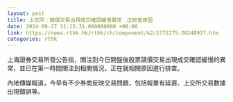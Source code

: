 ```yaml
---
layout: post
title: 上交所：競價交易出現成交確認緩慢異常　正排查原因
date: 2024-09-27 11:15:31.000000000 +08:00
link: https://news.rthk.hk/rthk/ch/component/k2/1772275-20240927.htm
categories: rthk
---
```


上海證券交易所發公告指，關注到今日開盤後股票競價交易出現成交確認緩慢的異常，並已在第一時間關注到相關情況，正在就相關原因進行排查。

內地傳媒報道，今早有不少券商反映交易問題，包括報單有延遲、上交所交易數據出現錯誤等。
